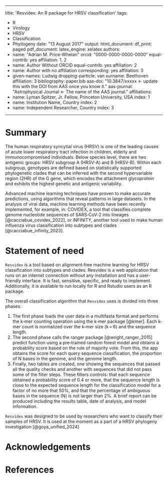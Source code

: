
---
title: 'Resvidex: An R package for HRSV classification'
tags:
  - R
  - Virology
  - HRSV
  - Classification
  - Phyilogeny
date: "13 August 2017"
output:
  html_document:
    df_print: paged
  pdf_document:
    latex_engine: xelatex
authors:
  - name: "Adrian M. Price-Whelan"
    orcid: "0000-0000-0000-0000"
    equal-contrib: yes
    affiliation: 1, 2
  - name: Author Without ORCID
    equal-contrib: yes
    affiliation: 2
  - name: Author with no affiliation
    corresponding: yes
    affiliation: 3
  - given-names: Ludwig
    dropping-particle: van
    surname: Beethoven
    affiliation: 3
bibliography: paper.bib
aas-doi: "10.3847/xxxxx <- update this with the DOI from AAS once you know it."
aas-journal: "Astrophysical Journal <- The name of the AAS journal."
affiliations:
  - name: Lyman Spitzer, Jr. Fellow, Princeton University, USA
    index: 1
  - name: Institution Name, Country
    index: 2
  - name: Independent Researcher, Country
    index: 3
---

# Summary

The human respiratory syncytial virus (HRSV) is one of the leading causes of 
acute lower respiratory tract infection in children, elderly and immunocompromised individuals. Below species level, there are two antigenic groups: HRSV subgroup A (HRSV-A) and B (HRSV-B). Within each subgroup, genotypes are defined based on statistically supported phylogenetic clades that can be inferred with the second hypervariable region (2HR) of the G gene, which encodes the attachment glycoprotein and exhibits the highest genetic and antigenic variability. 

Advanced machine learning techniques have proven to make accurate predictions, using algorithms that reveal patterns in large datasets. In the analysis of viral data, machine learning methods have been recently implemented, for example, in: COVIDEX, a tool that classifies complete genome nucleotide sequences of SARS‐CoV‐2 into lineages [@cacciabue_covidex_2022],  or iNFINITY, another tool used to make human influenza virus classification into subtypes and clades [@cacciabue_infinity_2023].


# Statement of need

`Resvidex` is a tool based on alignment‐free machine learning for HRSV classification into subtypes and clades. Resvidex is a web application that runs on an internet connection without any installation and has a user‐friendly interface. It is fast, sensitive, specific, and ready to implement. Additionally, it is available to run locally for R and Rstudio users as an R package.

The overall classification algorithm that `Resvidex` uses is divided into three phases:

1. The first phase loads the user data in a multifasta format and performs the k‐mer counting operation using the k‐mer package [@kmer]. Each k‐mer count is normalized over the k‐mer size (k = 6) and the sequence length.
2. The second phase calls the ranger package [@wright_ranger_2015] predict function using a pre‐trained random forest model and obtains a probability score based on the rule of majority vote. From this, the app obtains the score for each query sequence classification, the proportion of N bases in the genome, and the genome length.
3. Finally, two tables are created, one showing the sequences that passed all the quality checks and another with sequences that did not pass some of the filter steps. These filters controls: that each sequence obtained a probability score of 0.4 or more, that the sequence length is close to the expected sequence length for the classification model for a factor of no more that 50%, and that the percentage of ambiguous bases in the sequence (N) is not larger than 2%. A brief report can be produced including the results table, date of analysis, and model information.

`Resvidex` was designed to be used by researchers who want to classify their samples of HRSV. It is used at the moment as a part of a HRSV phylogeny investigation [@goya_unified_2024]


# Acknowledgements


# References
